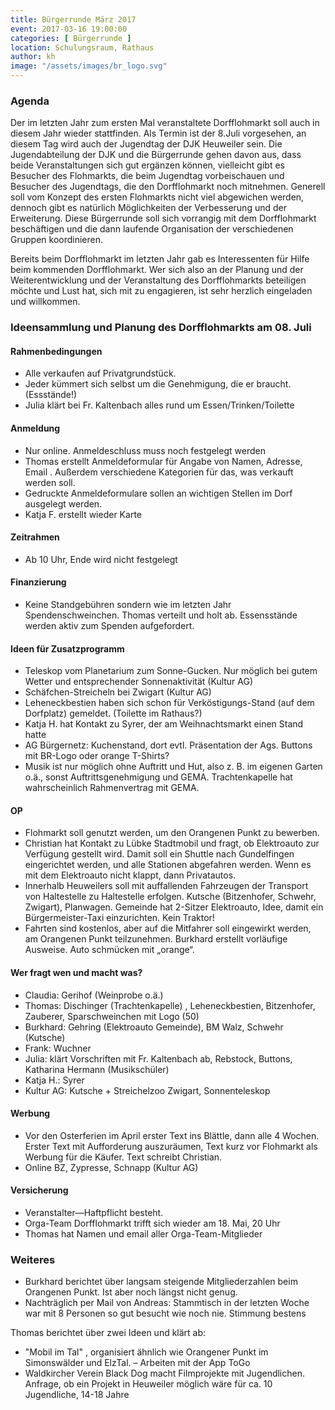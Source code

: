 ```yaml
---
title: Bürgerrunde März 2017
event: 2017-03-16 19:00:00
categories: [ Bürgerrunde ]
location: Schulungsraum, Rathaus
author: kh
image: "/assets/images/br_logo.svg"
---
```


### Agenda

Der im letzten Jahr zum ersten Mal veranstaltete Dorfflohmarkt soll auch in diesem Jahr wieder stattfinden. Als Termin ist der 8.Juli vorgesehen, an diesem Tag wird auch der Jugendtag der DJK Heuweiler sein. Die Jugendabteilung der DJK und die Bürgerrunde gehen davon aus, dass beide Veranstaltungen sich gut ergänzen können, vielleicht gibt es Besucher des Flohmarkts, die beim Jugendtag vorbeischauen und Besucher des Jugendtags, die den Dorfflohmarkt noch mitnehmen. Generell soll vom Konzept des ersten Flohmarkts nicht viel abgewichen werden, dennoch gibt es natürlich Möglichkeiten der Verbesserung und der Erweiterung. Diese Bürgerrunde soll sich vorrangig mit dem Dorfflohmarkt beschäftigen und die dann laufende Organisation der verschiedenen Gruppen koordinieren.

Bereits beim Dorfflohmarkt im letzten Jahr gab es Interessenten für Hilfe beim kommenden Dorfflohmarkt. Wer sich also an der Planung und der Weiterentwicklung und der Veranstaltung des Dorfflohmarkts beteiligen möchte und Lust hat, sich mit zu engagieren, ist sehr herzlich eingeladen und willkommen.

### Ideensammlung und Planung des Dorfflohmarkts am 08. Juli

#### Rahmenbedingungen

* Alle verkaufen auf Privatgrundstück.
* Jeder kümmert sich selbst um die Genehmigung, die er braucht. (Essstände!)
* Julia klärt bei Fr. Kaltenbach alles rund um Essen/Trinken/Toilette

#### Anmeldung

* Nur online. Anmeldeschluss muss noch festgelegt werden
* Thomas erstellt Anmeldeformular für Angabe von Namen, Adresse, Email . Außerdem verschiedene Kategorien für das, was verkauft werden soll.
* Gedruckte Anmeldeformulare sollen an wichtigen Stellen im Dorf ausgelegt werden.
* Katja F. erstellt wieder Karte

#### Zeitrahmen

* Ab 10 Uhr, Ende wird nicht festgelegt

#### Finanzierung

* Keine Standgebühren sondern wie im letzten Jahr Spendenschweinchen. Thomas verteilt und holt ab. Essensstände werden aktiv zum Spenden aufgefordert.

#### Ideen für Zusatzprogramm

* Teleskop vom Planetarium zum Sonne-Gucken. Nur möglich bei gutem Wetter und entsprechender Sonnenaktivität (Kultur AG)
* Schäfchen-Streicheln bei Zwigart (Kultur AG)
* Leheneckbestien haben sich schon für Verköstigungs-Stand (auf dem Dorfplatz) gemeldet. (Toilette im Rathaus?)
* Katja H. hat Kontakt zu Syrer, der am Weihnachtsmarkt einen Stand hatte
* AG Bürgernetz: Kuchenstand, dort evtl. Präsentation der Ags. Buttons mit BR-Logo oder orange T-Shirts?
* Musik ist nur möglich ohne Auftritt und Hut, also z. B. im eigenen Garten o.ä., sonst Auftrittsgenehmigung und GEMA. Trachtenkapelle hat wahrscheinlich Rahmenvertrag mit GEMA.

#### OP

* Flohmarkt soll genutzt werden, um den Orangenen Punkt zu bewerben.
* Christian hat Kontakt zu Lübke Stadtmobil und fragt, ob Elektroauto zur Verfügung gestellt wird. Damit soll ein Shuttle nach Gundelfingen eingerichtet werden, und alle Stationen abgefahren werden. Wenn es mit dem Elektroauto nicht klappt, dann Privatautos.
* Innerhalb Heuweilers soll mit auffallenden Fahrzeugen der Transport von Haltestelle zu Haltestelle erfolgen. Kutsche (Bitzenhofer, Schwehr, Zwigart), Planwagen. Gemeinde hat 2-Sitzer Elektroauto, Idee, damit ein Bürgermeister-Taxi einzurichten. Kein Traktor!
* Fahrten sind kostenlos, aber auf die Mitfahrer soll eingewirkt werden, am Orangenen Punkt teilzunehmen. Burkhard erstellt vorläufige Ausweise. Auto schmücken mit „orange“.

#### Wer fragt wen und macht was?

* Claudia: Gerihof (Weinprobe o.ä.)
* Thomas: Dischinger (Trachtenkapelle) , Leheneckbestien, Bitzenhofer, Zauberer, Sparschweinchen mit Logo (50)
* Burkhard: Gehring (Elektroauto Gemeinde), BM Walz, Schwehr (Kutsche)
* Frank: Wuchner
* Julia: klärt Vorschriften mit Fr. Kaltenbach ab, Rebstock, Buttons, Katharina Hermann (Musikschüler)
* Katja H.: Syrer
* Kultur AG: Kutsche + Streichelzoo Zwigart, Sonnenteleskop

#### Werbung

* Vor den Osterferien im April erster Text ins Blättle, dann alle 4 Wochen. Erster Text mit Aufforderung auszuräumen, Text kurz vor Flohmarkt als Werbung für die Käufer. Text schreibt Christian.
* Online BZ, Zypresse, Schnapp (Kultur AG)

#### Versicherung

* Veranstalter—Haftpflicht besteht.
* Orga-Team Dorfflohmarkt trifft sich wieder am 18. Mai, 20 Uhr
* Thomas hat Namen und email aller Orga-Team-Mitglieder

### Weiteres

* Burkhard berichtet über langsam steigende Mitgliederzahlen beim Orangenen Punkt. Ist aber noch längst nicht genug.
* Nachträglich per Mail von Andreas: Stammtisch in der letzten Woche war mit 8 Personen so gut besucht wie noch nie. Stimmung bestens

Thomas berichtet über zwei Ideen und klärt ab:

* "Mobil im Tal" , organisiert ähnlich wie Orangener Punkt im Simonswälder und ElzTal. – Arbeiten mit der App ToGo
* Waldkircher Verein Black Dog macht Filmprojekte mit Jugendlichen. Anfrage, ob ein Projekt in Heuweiler möglich wäre für ca. 10 Jugendliche, 14-18 Jahre